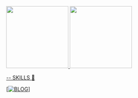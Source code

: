 <div>
   <a href="https://github.com/leo-oliveira2">
     <img height= "167em" src="https://github-readme-stats.vercel.app/api?username=leo-oliveira2&show_icons=true&theme=github_dark"/>
     <img height= "167em" src="https://github-readme-stats.vercel.app/api/top-langs/?username=leo-oliveira2&layout=compact&theme=github_dark"/>
      </div>
   
   -- SKILLS 🚀 
   
   [![BLOG](https://img.shields.io/badge/Java-ED8B00?style=for-the-badge&logo=openjdk&logoColor=white)]

